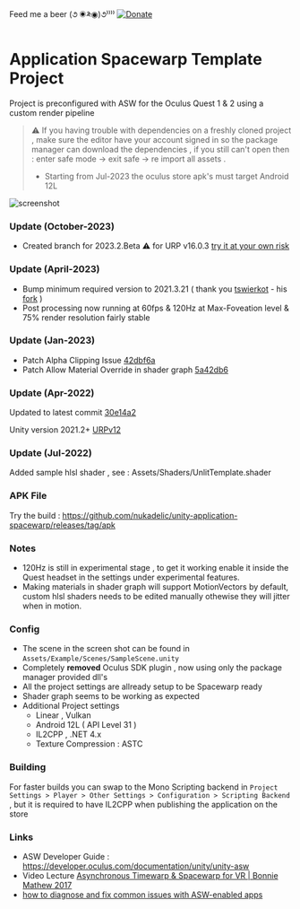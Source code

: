Feed me a beer (૭ ◉༬◉)૭⁾⁾⁾⁾ [![Donate](https://img.shields.io/badge/Donate-PayPal-green.svg)](https://www.paypal.me/wad1m)
  
# Application Spacewarp Template Project
  
Project is preconfigured with ASW for the Oculus Quest 1 &amp; 2 using a custom render pipeline  
  
> ⚠ If you having trouble with dependencies on a freshly cloned project , make sure the editor have your account signed in so the package manager can download the dependencies , if you still can't open then : enter safe mode -> exit safe -> re import all assets .  
> * Starting from Jul-2023 the oculus store apk's must target Android 12L 
  
![screenshot](https://raw.githubusercontent.com/nukadelic/unity-application-spacewarp/master/Img/screenshot.png)  

### Update (October-2023)

* Created branch for 2023.2.Beta ⚠ for URP v16.0.3 [try it at your own risk](https://github.com/nukadelic/unity-application-spacewarp/tree/2023.2)

### Update (April-2023)

+ Bump minimum required version to 2021.3.21 ( thank you [tswierkot](https://github.com/tswierkot) - his [fork](https://github.com/tswierkot/unity-application-spacewarp/tree/2021.3.21) )
+ Post processing now running at 60fps & 120Hz at Max-Foveation level & 75% render resolution fairly stable 

### Update (Jan-2023)

+ Patch Alpha Clipping Issue [42dbf6a](https://gin.g-node.org/FloppyDisk/asw-render-pipelines-universal/commit/42dbf6a25b33099b1249bcd03ccffc223224818e)
+ Patch Allow Material Override in shader graph [5a42db6](https://gin.g-node.org/FloppyDisk/asw-render-pipelines-universal/commit/5a42db665706440403125170c379deb6b998aff5)

### Update (Apr-2022)

Updated to latest commit [30e14a2](https://github.com/Oculus-VR/Unity-Graphics/tree/30e14a2ca18f7c4c9903767895c1ca15d1af6c76)

Unity version 2021.2+ [URPv12](https://github.com/Oculus-VR/Unity-Graphics/commit/4f6daf0a988e86df35739c5fddbf6fe9bf9bb773)

### Update (Jul-2022)

Added sample hlsl shader , see : Assets/Shaders/UnlitTemplate.shader

### APK File 

Try the build : https://github.com/nukadelic/unity-application-spacewarp/releases/tag/apk

### Notes

* 120Hz is still in experimental stage , to get it working enable it inside the Quest headset in the settings under experimental features. 
* Making materials in shader graph will support MotionVectors by default, custom hlsl shaders needs to be edited manually othewise they will jitter when in motion.

### Config 

* The scene in the screen shot can be found in `Assets/Example/Scenes/SampleScene.unity`
* Completely **removed** Oculus SDK plugin , now using only the package manager provided dll's  
* All the project settings are allready setup to be Spacewarp ready 
* Shader graph seems to be working as expected 
* Additional Project settings 
  * Linear , Vulkan 
  * Android 12L ( API Level 31 ) 
  * IL2CPP , .NET 4.x  
  * Texture Compression : ASTC 

### Building 

For faster builds you can swap to the Mono Scripting backend in `Project Settings > Player > Other Settings > Configuration > Scripting Backend` , but it is required to have IL2CPP when publishing the application on the store 
  
### Links 

* ASW Developer Guide : https://developer.oculus.com/documentation/unity/unity-asw
* Video Lecture [Asynchronous Timewarp & Spacewarp for VR | Bonnie Mathew 2017](https://www.youtube.com/watch?v=gqVIJtRjtr8)
* [how to diagnose and fix common issues with ASW-enabled apps](https://github.com/oculus-samples/Unity-AppSpaceWarp)
